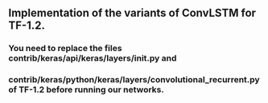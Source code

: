 ## Implementation of the variants of ConvLSTM for TF-1.2.
### You need to replace the files contrib/keras/api/keras/layers/__init__.py and 
### contrib/keras/python/keras/layers/convolutional_recurrent.py of TF-1.2 before running our networks.

